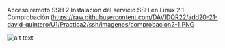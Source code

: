 
Acceso remoto SSH
2 Instalación del servicio SSH en Linux
2.1 Comprobación
(https://raw.githubusercontent.com/DAVIDQR22/add20-21-david-quintero/U1/Practica2/ssh/imagenes/comprobacion2-1.PNG

![alt text](http://DAVIDQR22/add20-21-david-quintero/U1/Practica2/ssh/imagenes/comprobacion2-1.PNG.png)
